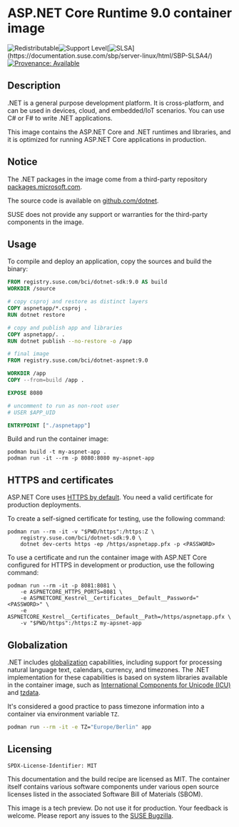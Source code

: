# ASP.NET Core Runtime 9.0 container image

![Redistributable](https://img.shields.io/badge/Redistributable-Yes-green)![Support Level](https://img.shields.io/badge/Support_Level-techpreview-blue)[![SLSA](https://img.shields.io/badge/SLSA_(v1.0)-Build_L3-Green)](https://documentation.suse.com/sbp/server-linux/html/SBP-SLSA4/)
[![Provenance: Available](https://img.shields.io/badge/Provenance-Available-Green)](https://documentation.suse.com/container/all/html/Container-guide/index.html#container-verify)

## Description

.NET is a general purpose development platform.
It is cross-platform, and can be used in devices, cloud, and embedded/IoT scenarios.
You can use C# or F# to write .NET applications.

This image contains the ASP.NET Core and .NET runtimes and libraries,
and it is optimized for running ASP.NET Core applications in production.

## Notice

The .NET packages in the image come from a third-party repository 
[packages.microsoft.com](https://packages.microsoft.com).

The source code is available on [github.com/dotnet](https://github.com/dotnet).

SUSE does not provide any support or warranties for the third-party components in the image.

## Usage

To compile and deploy an application, copy the sources and build the binary:

```Dockerfile
FROM registry.suse.com/bci/dotnet-sdk:9.0 AS build
WORKDIR /source

# copy csproj and restore as distinct layers
COPY aspnetapp/*.csproj .
RUN dotnet restore

# copy and publish app and libraries
COPY aspnetapp/. .
RUN dotnet publish --no-restore -o /app

# final image
FROM registry.suse.com/bci/dotnet-aspnet:9.0

WORKDIR /app
COPY --from=build /app .

EXPOSE 8080

# uncomment to run as non-root user
# USER $APP_UID

ENTRYPOINT ["./aspnetapp"]
```

Build and run the container image:

```ShellSession
podman build -t my-aspnet-app .
podman run -it --rm -p 8080:8080 my-aspnet-app
```

## HTTPS and certificates

ASP.NET Core uses [HTTPS by default](https://docs.microsoft.com/aspnet/core/security/enforcing-ssl).
You need a valid certificate for production deployments.

To create a self-signed certificate for testing, use the following command:

```ShellSession
podman run --rm -it -v "$PWD/https":/https:Z \
    registry.suse.com/bci/dotnet-sdk:9.0 \
    dotnet dev-certs https -ep /https/aspnetapp.pfx -p <PASSWORD>
```

To use a certificate and run the container image with ASP.NET Core configured for HTTPS in development or production, use the following command:

```ShellSession
podman run --rm -it -p 8081:8081 \
    -e ASPNETCORE_HTTPS_PORTS=8081 \
    -e ASPNETCORE_Kestrel__Certificates__Default__Password="<PASSWORD>" \
    -e ASPNETCORE_Kestrel__Certificates__Default__Path=/https/aspnetapp.pfx \
    -v "$PWD/https":/https:Z my-apsnet-app
```

## Globalization

.NET includes [globalization](https://learn.microsoft.com/dotnet/core/extensions/globalization-and-localization) capabilities, including support for processing natural language text, calendars, currency, and timezones. The .NET implementation for these capabilities is based on system libraries available in the container image, such as [International Components for Unicode (ICU)](https://icu.unicode.org/) and [tzdata](https://wikipedia.org/wiki/Tz_database).

It's considered a good practice to pass timezone information into a container via environment variable `TZ`.

```bash
podman run --rm -it -e TZ="Europe/Berlin" app
```

## Licensing

`SPDX-License-Identifier: MIT`

This documentation and the build recipe are licensed as MIT.
The container itself contains various software components under various open source licenses listed in the associated
Software Bill of Materials (SBOM).

This image is a tech preview. Do not use it for production.
Your feedback is welcome.
Please report any issues to the [SUSE Bugzilla](https://bugzilla.suse.com/enter_bug.cgi?product=SUSE%20Linux%20Enterprise%20Base%20Container%20Images).
